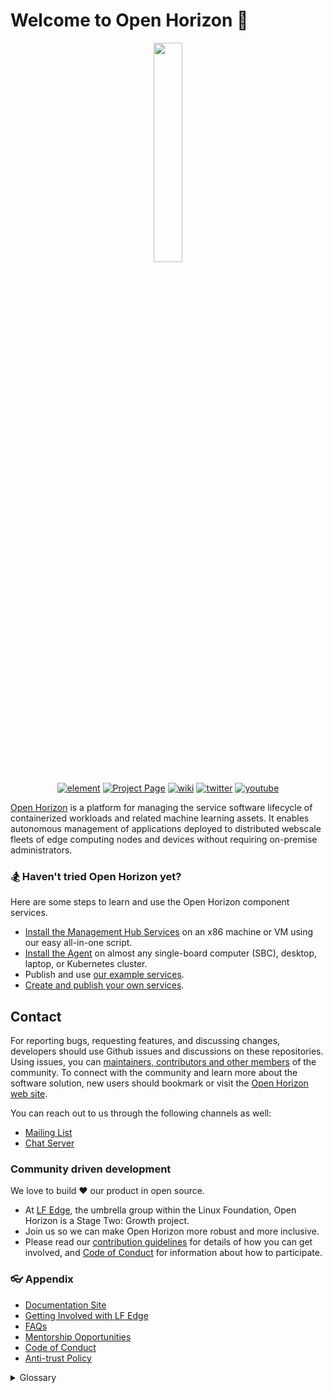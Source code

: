 # Welcome to Open Horizon 👋
<p align="center">
<img align="center" src="/profile/open-horizon-color.png" height="30%" width="30%"/>
</p>

<p align="center">
<a href="https://chat.lfx.linuxfoundation.org/#/welcome" alt="element"><img src="https://img.shields.io/badge/element-@open_horizon--element-green.svg" alt="element"></img></a>
<a href="https://www.lfedge.org/projects/openhorizon/" alt="Project page"><img src="https://img.shields.io/badge/projectpage-@open_horizon--projectpage-orange.svg" alt="Project Page"></img></a>
<a href="https://wiki.lfedge.org/display/OH/Open+Horizon" alt="Wiki"><img src="https://img.shields.io/badge/wiki-@lf_edge--wiki-9cf.svg" alt="wiki"></img></a>
<a href="https://twitter.com/lf_edge/" alt="twitter"><img src="https://img.shields.io/badge/twitter-@lf_edge--twitter-yellow.svg" alt="twitter"></img></a>
<a href="https://www.youtube.com/channel/UCY7H1oSt8gvXNdXH9wrNq5Q" alt="youtube"><img src="https://img.shields.io/badge/youtube-@lf_edge--youtube-red.svg" alt="youtube"></img></a>

</p>

[Open Horizon](https://www.lfedge.org/projects/openhorizon/) is a platform for managing the service software lifecycle of containerized workloads and related machine learning assets. It enables autonomous management of applications deployed to distributed webscale fleets of edge computing nodes and devices without requiring on-premise administrators.

### 🏂 Haven't tried Open Horizon yet?
Here are some steps to learn and use the Open Horizon component services.

- [Install the Management Hub Services](https://open-horizon.github.io/docs/mgmt-hub/docs/index.html) on an x86 machine or VM using our easy all-in-one script.
- [Install the Agent](https://github.com/open-horizon/devops/blob/master/mgmt-hub/README.md#adding-more-edge-devices) on almost any single-board computer (SBC), desktop, laptop, or Kubernetes cluster.
- Publish and use [our example services](https://github.com/open-horizon/examples/tree/master/edge/services).
- [Create and publish your own services](https://github.com/open-horizon-services/Getting-Started#contributing-a-new-microservice).

## Contact
For reporting bugs, requesting features, and discussing changes, developers should use Github issues and discussions on these repositories. Using issues, you can [maintainers, contributors and other  members](https://wiki.lfedge.org/display/OH/Community+Membership) of the community. To connect with the community and learn more about the software solution, new users should bookmark or visit the [Open Horizon web site](https://www.lfedge.org/projects/openhorizon/).

You can reach out to us through the following channels as well:

- [Mailing List](https://lists.lfedge.org/g/open-horizon) 
- [Chat Server](https://chat.lfx.linuxfoundation.org/ )

### Community driven development

We love to build ❤ our product in open source.
 - At [LF Edge](https://www.lfedge.org/), the umbrella group within the Linux Foundation, Open Horizon is a Stage Two: Growth project.
 - Join us so we can make Open Horizon more robust and more inclusive.
 - Please read our [contribution guidelines](https://github.com/open-horizon/.github/blob/master/CONTRIBUTING.md) for details of how you can get involved, and [Code of Conduct](https://lfprojects.org/policies/code-of-conduct/) for information about how to participate.

### 👓 Appendix

- [Documentation Site](https://open-horizon.github.io/)
- [Getting Involved with LF Edge](https://www.lfedge.org/wp-content/uploads/2022/01/Getting-Involved-with-LF-Edge_Jan2022.pdf)
- [FAQs](https://open-horizon.github.io/docs/getting_started/faq)
- [Mentorship Opportunities](https://wiki.lfedge.org/display/OH/Mentorship+Programs)
- [Code of Conduct](https://lfprojects.org/policies/code-of-conduct/)
- [Anti-trust Policy](https://lfprojects.org/policies/antitrust-policy/)

<details> 
    <summary>Glossary</summary>
          <br>
          <li><a href="https://www.ibm.com/cloud/learn/containerization">Containerization</a></li>
          <li><a href="https://en.wikipedia.org/wiki/Edge_computing">Edge computing</a></li>
          <li><a href="https://kubernetes.io/">Kubernetes</a></li>

</details>
